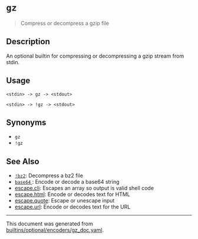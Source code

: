 # `gz`

> Compress or decompress a gzip file

## Description

An optional builtin for compressing or decompressing a gzip stream from stdin.

## Usage

```
<stdin> -> gz -> <stdout>

<stdin> -> !gz -> <stdout>
```

## Synonyms

* `gz`
* `!gz`


## See Also

* [`!bz2`](../optional/bz2.md):
  Decompress a bz2 file
* [`base64` ](../optional/base64.md):
  Encode or decode a base64 string
* [escape.cli](../commands/esccli.md):
  Escapes an array so output is valid shell code
* [escape.html](../commands/eschtml.md):
  Encode or decodes text for HTML
* [escape.quote](../commands/escape.md):
  Escape or unescape input
* [escape.url](../commands/escurl.md):
  Encode or decodes text for the URL

<hr/>

This document was generated from [builtins/optional/encoders/gz_doc.yaml](https://github.com/lmorg/murex/blob/master/builtins/optional/encoders/gz_doc.yaml).